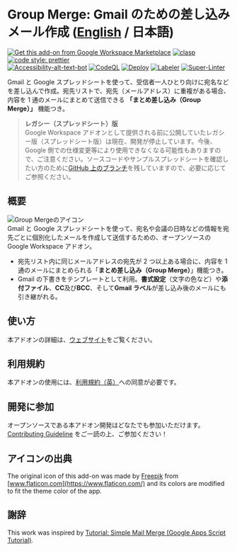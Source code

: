 # Group Merge: Gmail のための差し込みメール作成 ([English](https://github.com/ttsukagoshi/mail-merge-for-gmail) / 日本語)

[![Get this add-on from Google Workspace Marketplace](https://img.shields.io/badge/Google%20Workspace%20Add--on-Available-green?style=flat-square)](https://workspace.google.com/marketplace/app/group_merge_mail_merge_for_gmail/586770229603) [![clasp](https://img.shields.io/badge/built%20with-clasp-4285f4.svg?style=flat-square)](https://github.com/google/clasp) [![code style: prettier](https://img.shields.io/badge/code_style-prettier-ff69b4.svg?style=flat-square)](https://github.com/prettier/prettier)  
[![Accessibility-alt-text-bot](https://github.com/ttsukagoshi/mail-merge-for-gmail/actions/workflows/a11y_alt_text_bot.yml/badge.svg)](https://github.com/ttsukagoshi/mail-merge-for-gmail/actions/workflows/a11y_alt_text_bot.yml) [![CodeQL](https://github.com/ttsukagoshi/mail-merge-for-gmail/actions/workflows/codeql-analysis.yml/badge.svg)](https://github.com/ttsukagoshi/mail-merge-for-gmail/actions/workflows/codeql-analysis.yml) [![Deploy](https://github.com/ttsukagoshi/mail-merge-for-gmail/actions/workflows/deploy.yml/badge.svg)](https://github.com/ttsukagoshi/mail-merge-for-gmail/actions/workflows/deploy.yml) [![Labeler](https://github.com/ttsukagoshi/mail-merge-for-gmail/actions/workflows/label.yml/badge.svg)](https://github.com/ttsukagoshi/mail-merge-for-gmail/actions/workflows/label.yml) [![Super-Linter](https://github.com/ttsukagoshi/mail-merge-for-gmail/actions/workflows/linter.yml/badge.svg)](https://github.com/ttsukagoshi/mail-merge-for-gmail/actions/workflows/linter.yml)

Gmail と Google スプレッドシートを使って、受信者一人ひとり向けに宛名などを差し込んで作成。宛先リストで、宛先（メールアドレス）に重複がある場合、内容を 1 通のメールにまとめて送信できる **「まとめ差し込み（Group Merge）」** 機能つき。

> **レガシー（スプレッドシート）版**  
> Google Workspace アドオンとして提供される前に公開していたレガシー版（スプレッドシート版）は現在、開発が停止しています。今後、Google 側での仕様変更等により使用できなくなる可能性もありますので、ご注意ください。ソースコードやサンプルスプレッドシートを確認したい方のために[GitHub 上のブランチ](https://github.com/ttsukagoshi/mail-merge-for-gmail/tree/legacy-v1.8.0-spreadsheet)を残していますので、必要に応じてご参照ください。

## 概要

![Group Mergeのアイコン](https://lh3.googleusercontent.com/pw/ACtC-3eZPKFkzQJvMs2P_HgJIwNRSy1OGklUpOr0gm9ncC3OGcJw-nVvNUDYta6mMWo3d57gEc9KD_KV-UNOJvcTCBjGru3MG1KUpzP3z15I-bjEfT3u1V12mzRQrcA89pzb_RoIbINO3B1WxT4qP0KefNs=s96-no)  
Gmail と Google スプレッドシートを使って、宛名や会議の日時などの情報を宛先ごとに個別化したメールを作成して送信するための、オープンソースの Google Workspace アドオン。

- 宛先リスト内に同じメールアドレスの宛先が 2 つ以上ある場合に、内容を 1 通のメールにまとめられる「**まとめ差し込み（Group Merge）**」機能つき。
- Gmail の下書きをテンプレートとして利用。**書式設定**（文字の色など）や**添付ファイル**、**CC**及び**BCC**、そして**Gmail ラベル**が差し込み後のメールにも引き継がれる。

## 使い方

本アドオンの詳細は、[ウェブサイト](https://www.scriptable-assets.page/ja/add-ons/group-merge/)をご覧ください。

## 利用規約

本アドオンの使用には、[利用規約（英）](https://www.scriptable-assets.page/ja/add-ons/group-merge/#%E5%88%A9%E7%94%A8%E8%A6%8F%E7%B4%84)への同意が必要です。

## 開発に参加

オープンソースである本アドオン開発はどなたでも参加いただけます。[Contributing Guideline](https://github.com/ttsukagoshi/mail-merge-for-gmail/blob/main/docs/CONTRIBUTING.md) をご一読の上、ご参加ください！

## アイコンの出典

The original icon of this add-on was made by [Freepik](https://www.freepik.com) from [www.flaticon.com](https://www.flaticon.com/) and its colors are modified to fit the theme color of the app.

## 謝辞

This work was inspired by [Tutorial: Simple Mail Merge (Google Apps Script Tutorial)](https://developers.google.com/apps-script/articles/mail_merge).
